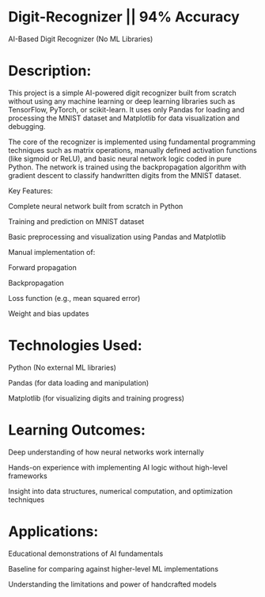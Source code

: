# Digit-Recognizer || 94% Accuracy 

AI-Based Digit Recognizer (No ML Libraries)

# Description:
This project is a simple AI-powered digit recognizer built from scratch without using any machine learning or deep learning libraries such as TensorFlow, PyTorch, or scikit-learn. It uses only Pandas for loading and processing the MNIST dataset and Matplotlib for data visualization and debugging.

The core of the recognizer is implemented using fundamental programming techniques such as matrix operations, manually defined activation functions (like sigmoid or ReLU), and basic neural network logic coded in pure Python. The network is trained using the backpropagation algorithm with gradient descent to classify handwritten digits from the MNIST dataset.

Key Features:

Complete neural network built from scratch in Python

Training and prediction on MNIST dataset

Basic preprocessing and visualization using Pandas and Matplotlib

Manual implementation of:

Forward propagation

Backpropagation

Loss function (e.g., mean squared error)

Weight and bias updates

# Technologies Used:

Python (No external ML libraries)

Pandas (for data loading and manipulation)

Matplotlib (for visualizing digits and training progress)

# Learning Outcomes:

Deep understanding of how neural networks work internally

Hands-on experience with implementing AI logic without high-level frameworks

Insight into data structures, numerical computation, and optimization techniques

# Applications:

Educational demonstrations of AI fundamentals

Baseline for comparing against higher-level ML implementations

Understanding the limitations and power of handcrafted models
